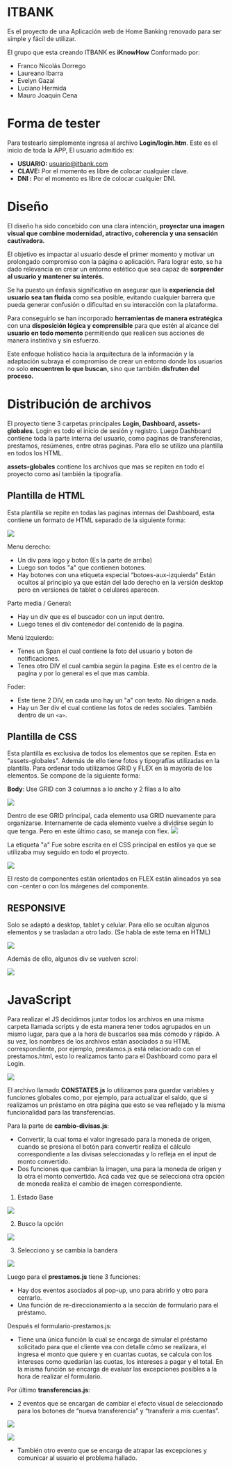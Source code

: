 ﻿# ITBANK
Es el proyecto de una Aplicación web de Home Banking renovado para ser simple y fácil de utilizar.

El grupo que esta creando ITBANK es **iKnowHow** Conformado por: 
  - Franco Nicolás Dorrego
  - Laureano Ibarra
  - Evelyn Gazal
  - Luciano Hermida
  - Mauro Joaquin Cena

# Forma de tester

Para testearlo simplemente ingresa al archivo **Login/login.htm**.
Este es el inicio de toda la APP, El usuario admitido es:

 - **USUARIO:** usuario@itbank.com  
 - **CLAVE:** Por el momento es libre de colocar cualquier clave.   
 - **DNI :** Por el momento es libre de colocar cualquier DNI.

## <h1>Diseño</h1>

El diseño ha sido concebido con una clara intención, **proyectar una imagen visual que combine modernidad, atractivo, coherencia y una sensación cautivadora.** 

El objetivo es impactar al usuario desde el primer momento y motivar un prolongado compromiso con la página o aplicación. Para lograr esto, se ha dado relevancia en crear un entorno estético que sea capaz de **sorprender al usuario y mantener su interés.**

Se ha puesto un énfasis significativo en asegurar que la **experiencia del usuario sea tan fluida** como sea posible, evitando cualquier barrera que pueda generar confusión o dificultad en su interacción con la plataforma. 

Para conseguirlo se han incorporado **herramientas de manera estratégica** con una **disposición lógica y comprensible** para que estén al alcance del **usuario en todo momento** permitiendo que realicen sus acciones de manera instintiva y sin esfuerzo.

Este enfoque holístico hacia la arquitectura de la información y la adaptación subraya el compromiso de crear un entorno donde los usuarios no solo **encuentren lo que buscan**, sino que también **disfruten del proceso.**


## <h1>Distribución de archivos</h1>

El proyecto tiene 3 carpetas principales **Login, Dashboard, assets-globales**. Login es todo el inicio de sesión y registro. Luego Dashboard contiene toda la parte interna del usuario, como paginas de transferencias, prestamos, resúmenes, entre otras paginas. Para ello se utilizo una plantilla en todos los HTML.

**assets-globales** contiene los archivos que mas se repiten en todo el proyecto como así también la tipografía. 

## Plantilla de HTML

Esta plantilla se repite en todas las paginas internas del Dashboard, esta contiene un formato de HTML separado de la siguiente forma:

**![](/sprint_1/docs/html.png)**

Menu derecho:  
-   Un div para logo y boton (Es la parte de arriba)
-   Luego son todos "a" que contienen botones.
-   Hay botones con una etiqueta especial “botoes-aux-izquierda” Están ocultos al principio ya que están del lado derecho en la versión desktop pero en versiones de tablet o celulares aparecen.

Parte media / General:
-   Hay un div que es el buscador con un input dentro.
-   Luego tenes el div contenedor del contenido de la pagina.

Menú Izquierdo:
-   Tenes un Span el cual contiene la foto del usuario y boton de notificaciones.
-   Tenes otro DIV el cual cambia según la pagina. Este es el centro de la pagina y por lo general es el que mas cambia.

Foder:
-   Este tiene 2 DIV, en cada uno hay un "a" con texto. No dirigen a nada.
-   Hay un 3er div el cual contiene las fotos de redes sociales. También dentro de un `<a>`.

## Plantilla de CSS

Esta plantilla es exclusiva de todos los elementos que se repiten. Esta en "assets-globales". Además de ello tiene fotos y tipografías utilizadas en la plantilla. Para ordenar todo utilizamos GRID y FLEX en la mayoría de los elementos. Se compone de la siguiente forma:

**Body**: Use GRID con 3 columnas a lo ancho y 2 filas a lo alto

![](/sprint_1/docs/css.png)

Dentro de ese GRID principal, cada elemento usa GRID nuevamente para organizarse. Internamente de cada elemento vuelve a dividirse según lo que tenga. Pero en este último caso, se maneja con flex.
![](/sprint_1/docs/grid.png)

La etiqueta "a" Fue sobre escrita en el CSS principal en estilos ya que se utilizaba muy seguido en todo el proyecto.

![](/sprint_1/docs/a-etiqueta.png)

El resto de componentes están orientados en FLEX están alineados ya sea con -center o con los márgenes del componente.

## RESPONSIVE

Solo se adaptó a desktop, tablet y celular. Para ello se ocultan algunos elementos y se trasladan a otro lado. (Se habla de este tema en HTML)

![](/sprint_1/docs/responsive.png)

Además de ello, algunos div se vuelven scrol:

![](/sprint_1/docs/scrol.png)


##  <h1>JavaScript</h1>

Para realizar el JS decidimos juntar todos los archivos en una misma carpeta llamada scripts y de esta manera tener todos agrupados en un mismo lugar, para que a la hora de buscarlos sea más cómodo y rápido. A su vez, los nombres de los archivos están asociados a su HTML correspondiente, por ejemplo, prestamos.js está relacionado con el prestamos.html, esto lo realizamos tanto para el Dashboard como para el Login. 

![](/sprint_1/docs//archivos.png)

El archivo llamado **CONSTATES.js** lo utilizamos para guardar variables y funciones globales como, por ejemplo, para actualizar el saldo, que si realizamos un préstamo en otra página que esto se vea reflejado y la misma funcionalidad para las transferencias.

Para la parte de **cambio-divisas.js**:

- Convertir, la cual toma el valor ingresado para la moneda de origen, cuando se presiona el botón para convertir realiza el cálculo correspondiente a las divisas seleccionadas y lo refleja en el input de monto convertido.
- Dos funciones que cambian la imagen, una para la moneda de origen y la otra el monto convertido. Acá cada vez que se selecciona otra opción de moneda realiza el cambio de imagen correspondiente.
<div>

1) Estado Base

![](/sprint_1/docs/arg_dolares.png) 

2) Busco la opción

![](/sprint_1/docs/menu.png) 

3) Selecciono y se cambia la bandera

![](/sprint_1/docs/arg_brasil.png)

</div>



Luego para el **prestamos.js** tiene 3 funciones:
 
 - Hay dos eventos asociados al pop-up, uno para abrirlo y otro para cerrarlo.
 - Una función de re-direccionamiento a la sección de formulario para el préstamo.

Después el formulario-prestamos.js:

 - Tiene una única función la cual se encarga de simular el préstamo
   solicitado para que el cliente vea con detalle cómo se realizara, el
   ingresa el monto que quiere y en cuantas cuotas, se calcula con los
   intereses como quedarían las cuotas, los intereses a pagar y el
   total. En la misma función se encarga de evaluar las excepciones
   posibles a la hora de realizar el formulario.

Por último **transferencias.js**:

 - 2 eventos que se encargan de cambiar el efecto visual de seleccionado
   para los botones de “nueva transferencia” y “transferir a mis
   cuentas”.

![](/sprint_1/docs/nuevo_select.png)

![](/sprint_1/docs/transfer_select.png)

 - También otro evento que se encarga de atrapar las excepciones y
   comunicar al usuario el problema hallado.

